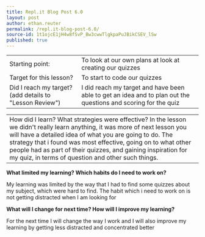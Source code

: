 ```yaml
---
title: Repl.it Blog Post 6.0
layout: post
author: ethan.reuter
permalink: /repl.it-blog-post-6.0/
source-id: 1t1ojcE1jH4w8fSvP_Bw3cwwTlgkpaPuJBikCSEV_lSw
published: true
---
```

<table>
  <tr>
    <td>Starting point:</td>
    <td>To look at our own plans at look at creating our quizzes</td>
  </tr>
  <tr>
    <td>Target for this lesson?</td>
    <td>To start to code our quizzes </td>
  </tr>
  <tr>
    <td>Did I reach my target? (add details to "Lesson Review")</td>
    <td>I did reach my target and have been able to get an idea and to plan out the questions and scoring for the quiz</td>
  </tr>
</table>


<table>
  <tr>
    <td>How did I learn? What strategies were effective?
In the lesson we didn't really learn anything, it was more of next lesson you will have a detailed idea of what you are going to do. The strategy that i found was most effective, going on to what other people had as part of their quizzes, and gaining inspiration for my quiz, in terms of question and other such things.</td>
  </tr>
</table>


**What limited my learning? Which habits do I need to work on?**

My learning was limited by the way that I had to find some quizzes about my subject, which were hard to find.  The habit which i need to work on is not getting distracted when I am looking for 

**What will I change for next time? How will I improve my learning?**  

For the next time I will change the way I work and I will also improve my learning by getting less distracted and concentrated better

